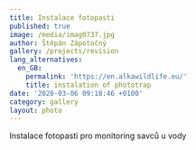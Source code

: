 ```yaml
---
title: Instalace fotopasti
published: true
image: /media/imag0737.jpg
author: Štěpán Zápotočný
gallery: /projects/revision
lang_alternatives:
  en_GB:
    permalink: 'https://en.alkawildlife.eu/'
    title: instalation of phototrap
date: '2020-03-06 09:18:46 +0100'
category: gallery
layout: photo
---
```

Instalace fotopasti pro monitoring savců u vody
